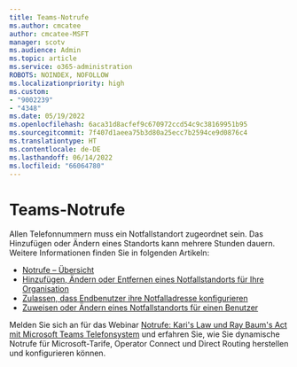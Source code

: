 ```yaml
---
title: Teams-Notrufe
ms.author: cmcatee
author: cmcatee-MSFT
manager: scotv
ms.audience: Admin
ms.topic: article
ms.service: o365-administration
ROBOTS: NOINDEX, NOFOLLOW
ms.localizationpriority: high
ms.custom:
- "9002239"
- "4348"
ms.date: 05/19/2022
ms.openlocfilehash: 6aca31d8acfef9c670972ccd54c9c38169951b95
ms.sourcegitcommit: 7f407d1aeea75b3d80a25ecc7b2594ce9d0876c4
ms.translationtype: HT
ms.contentlocale: de-DE
ms.lasthandoff: 06/14/2022
ms.locfileid: "66064780"
---
```

# <a name="teams-emergency-calling"></a>Teams-Notrufe

Allen Telefonnummern muss ein Notfallstandort zugeordnet sein. Das Hinzufügen oder Ändern eines Standorts kann mehrere Stunden dauern. Weitere Informationen finden Sie in folgenden Artikeln:

- [Notrufe – Übersicht ](https://docs.microsoft.com/MicrosoftTeams/what-are-emergency-locations-addresses-and-call-routing)
- [Hinzufügen, Ändern oder Entfernen eines Notfallstandorts für Ihre Organisation](https://docs.microsoft.com/MicrosoftTeams/add-change-remove-emergency-location-organization)
- [Zulassen, dass Endbenutzer ihre Notfalladresse konfigurieren](https://docs.microsoft.com/microsoftteams/emergency-calling-dispatchable-location#enable-end-users-to-configure-their-emergency-address)
- [Zuweisen oder Ändern eines Notfallstandorts für einen Benutzer](https://docs.microsoft.com/MicrosoftTeams/assign-change-emergency-location-user)

Melden Sie sich an für das Webinar [Notrufe: Kari's Law und Ray Baum's Act mit Microsoft Teams Telefonsystem](https://info.microsoft.com/US-HW-VDEO-FY22-05May-03-Emergency-Calling-Addressing-Karis-Law-and-Ray-Baums-Act-with-Microsoft-Teams-Phone-System-SRGCM6786_LP01-Registration---Form-in-Body.html) und erfahren Sie, wie Sie dynamische Notrufe für Microsoft-Tarife, Operator Connect und Direct Routing herstellen und konfigurieren können.